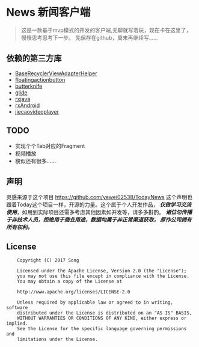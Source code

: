 # News 新闻客户端

> 这是一款基于mvp模式的开发的客户端,无聊就写着玩，现在卡在这里了，慢慢思考思考下一步。
先保存在github，周末再继续写......

## 依赖的第三方库
* [BaseRecyclerViewAdapterHelper](https://github.com/CymChad/BaseRecyclerViewAdapterHelper)
* [floatingactionbutton](https://github.com/makovkastar/FloatingActionButton)
* [butterknife](https://github.com/JakeWharton/butterknife)
* [glide](https://github.com/bumptech/glide)
* [rxjava](https://github.com/ReactiveX/RxJava)
* [rxAndroid](https://github.com/ReactiveX/RxAndroid)
* [jiecaovideoplayer](https://github.com/lipangit/JieCaoVideoPlayer)

## TODO
* 实现个个Tab对应的Fragment
* 视频播放
* 貌似还有很多......

## 声明

 灵感来源于这个项目 https://github.com/yewei02538/TodayNews
 这个声明也跟着Today这个项目一样，开源的力量。这个属于个人开发作品，
 ***仅做学习交流使用***，如用到实际项目还需多考虑其他因素如并发等，请多多斟酌。
 ***诸位勿传播于非技术人员，拒绝用于商业用途，数据均属于非正常渠道获取，
 原作公司拥有所有权利。***

## License
        Copyright (C) 2017 Song

        Licensed under the Apache License, Version 2.0 (the "License");
        you may not use this file except in compliance with the License.
        You may obtain a copy of the License at

        http://www.apache.org/licenses/LICENSE-2.0

        Unless required by applicable law or agreed to in writing, software
        distributed under the License is distributed on an "AS IS" BASIS,
        WITHOUT WARRANTIES OR CONDITIONS OF ANY KIND, either express or implied.
        See the License for the specific language governing permissions and
        limitations under the License.